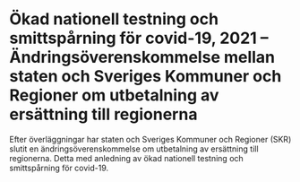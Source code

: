 # Ökad nationell testning och smittspårning för covid-19,  2021  –  Ändringsöverenskommelse mellan staten och Sveriges Kommuner och Regioner om utbetalning av ersättning till regionerna

Efter överläggningar har staten och Sveriges Kommuner och Regioner (SKR) slutit en ändringsöverenskommelse om utbetalning av ersättning till regionerna. Detta med anledning av ökad nationell testning och smittspårning för covid\-19\.
